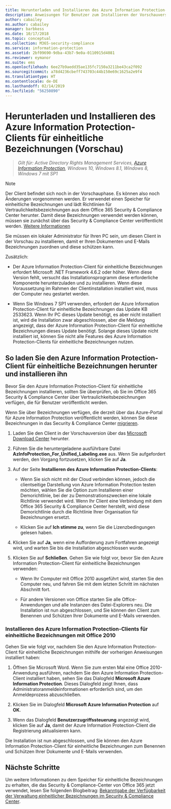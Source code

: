 ```yaml
---
title: Herunterladen und Installieren des Azure Information Protection-Clients für einheitliche Bezeichnungen (Vorschau)
description: Anweisungen für Benutzer zum Installieren der Vorschauversion des Azure Information Protection-Clients für einheitliche Bezeichnungen für Windows, damit diese ihre Dokumente und E-Mails klassifizieren und schützen können.
author: cabailey
ms.author: cabailey
manager: barbkess
ms.date: 10/17/2018
ms.topic: conceptual
ms.collection: M365-security-compliance
ms.service: information-protection
ms.assetid: 2bf09690-9dba-43b7-9e0a-0110915d4081
ms.reviewer: eymanor
ms.suite: ems
ms.openlocfilehash: 6ee27b9aedd35ae135fc7150a3211be43ca2f092
ms.sourcegitcommit: a78d4236cbeff743703c44b150e69c1625a2e9f4
ms.translationtype: HT
ms.contentlocale: de-DE
ms.lasthandoff: 02/14/2019
ms.locfileid: "56250890"
---
```

# <a name="download-and-install-the-azure-information-protection-unified-labeling-client-preview"></a>Herunterladen und Installieren des Azure Information Protection-Clients für einheitliche Bezeichnungen (Vorschau)

>*Gilt für: Active Directory Rights Management Services, [Azure Information Protection](https://azure.microsoft.com/pricing/details/information-protection), Windows 10, Windows 8.1, Windows 8, Windows 7 mit SP1*

> [!NOTE]
> Der Client befindet sich noch in der Vorschauphase. Es können also noch Änderungen vorgenommen werden. Er verwendet einen Speicher für einheitliche Bezeichnungen und lädt Richtlinien für Vertraulichkeitsbezeichnungen aus dem Office 365 Security & Compliance Center herunter. Damit diese Bezeichnungen verwendet werden können, müssen sie zunächst über das Security & Compliance Center veröffentlicht werden. [Weitere Informationen](https://techcommunity.microsoft.com/t5/Security-Privacy-and-Compliance/Announcing-the-availability-of-unified-labeling-management-in/ba-p/262492)

Sie müssen ein lokaler Administrator für Ihren PC sein, um diesen Client in der Vorschau zu installieren, damit er Ihren Dokumenten und E-Mails Bezeichnungen zuordnen und diese schützen kann.

Zusätzlich:

- Der Azure Information Protection-Client für einheitliche Bezeichnungen erfordert Microsoft .NET Framework 4.6.2 oder höher. Wenn diese Version fehlt, versucht das Installationsprogramm diese erforderliche Komponente herunterzuladen und zu installieren. Wenn diese Voraussetzung im Rahmen der Clientinstallation installiert wird, muss der Computer neu gestartet werden.

- Wenn Sie Windows 7 SP1 verwenden, erfordert der Azure Information Protection-Client für einheitliche Bezeichnungen das Update KB 2533623. Wenn Ihr PC dieses Update benötigt, es aber nicht installiert ist, wird die Installation zwar abgeschlossen, aber die Meldung angezeigt, dass der Azure Information Protection-Client für einheitliche Bezeichnungen dieses Update benötigt. Solange dieses Update nicht installiert ist, können Sie nicht alle Features des Azure Information Protection-Clients für einheitliche Bezeichnungen nutzen. 

## <a name="to-download-and-install-the-azure-information-protection-unified-labeling-client"></a>So laden Sie den Azure Information Protection-Client für einheitliche Bezeichnungen herunter und installieren ihn

Bevor Sie den Azure Information Protection-Client für einheitliche Bezeichnungen installieren, sollten Sie überprüfen, ob Sie im Office 365 Security & Compliance Center über Vertraulichkeitsbezeichnungen verfügen, die für Benutzer veröffentlicht werden. 

Wenn Sie über Bezeichnungen verfügen, die derzeit über das Azure-Portal für Azure Information Protection veröffentlicht werden, können Sie diese Bezeichnungen in das Security & Compliance Center [migrieren](../configure-policy-migrate-labels.md).

1. Laden Sie den Client in der Vorschauversion über das [Microsoft Download Center](https://www.microsoft.com/en-us/download/details.aspx?id=57440) herunter.

2. Führen Sie die heruntergeladene ausführbare Datei **AzInfoProtection_For_Unified_Labeling.exe** aus. Wenn Sie aufgefordert werden, den Vorgang fortzusetzen, klicken Sie auf **Ja**.    

3. Auf der Seite **Installieren des Azure Information Protection-Clients**:     
    - Wenn Sie sich nicht mit der Cloud verbinden können, jedoch die clientseitige Darstellung von Azure Information Protection testen möchten, wählen Sie die Option zum Installieren einer Demorichtlinie, bei der zu Demonstrationszwecken eine lokale Richtlinie verwendet wird. Wenn Ihr Client eine Verbindung mit dem Office 365 Security & Compliance Center herstellt, wird diese Demorichtlinie durch die Richtlinie Ihrer Organisation für Bezeichnungen ersetzt.

    - Klicken Sie auf **Ich stimme zu**, wenn Sie die Lizenzbedingungen gelesen haben.    

4. Klicken Sie auf **Ja**, wenn eine Aufforderung zum Fortfahren angezeigt wird, und warten Sie bis die Installation abgeschlossen wurde.    

6. Klicken Sie auf **Schließen**. Gehen Sie wie folgt vor, bevor Sie den Azure Information Protection-Client für einheitliche Bezeichnungen verwenden:    

    - Wenn Ihr Computer mit Office 2010 ausgeführt wird, starten Sie den Computer neu, und fahren Sie mit dem letzten Schritt im nächsten Abschnitt fort.    
        
    - Für andere Versionen von Office starten Sie alle Office-Anwendungen und alle Instanzen des Datei-Explorers neu. Die Installation ist nun abgeschlossen, und Sie können den Client zum Benennen und Schützen Ihrer Dokumente und E-Mails verwenden.    

### <a name="installing-the-azure-information-protection-unified-labeling-client-with-office-2010"></a>Installieren des Azure Information Protection-Clients für einheitliche Bezeichnungen mit Office 2010

Gehen Sie wie folgt vor, nachdem Sie den Azure Information Protection-Client für einheitliche Bezeichnungen mithilfe der vorherigen Anweisungen installiert haben:

1. Öffnen Sie Microsoft Word. Wenn Sie zum ersten Mal eine Office 2010-Anwendung ausführen, nachdem Sie den Azure Information Protection-Client installiert haben, sehen Sie das Dialogfeld **Microsoft Azure Information Protection**. Dieses Dialogfeld zeigt Ihnen, dass Administratoranmeldeinformationen erforderlich sind, um den Anmeldeprozess abzuschließen.

2. Klicken Sie im Dialogfeld **Microsoft Azure Information Protection** auf **OK**.

3. Wenn das Dialogfeld **Benutzerzugriffssteuerung** angezeigt wird, klicken Sie auf **Ja**, damit der Azure Information Protection-Client die Registrierung aktualisieren kann.

Die Installation ist nun abgeschlossen, und Sie können den Azure Information Protection-Client für einheitliche Bezeichnungen zum Benennen und Schützen Ihrer Dokumente und E-Mails verwenden.

## <a name="next-steps"></a>Nächste Schritte

Um weitere Informationen zu dem Speicher für einheitliche Bezeichnungen zu erhalten, die das Security & Compliance-Center von Office 365 jetzt verwendet, lesen Sie folgenden Blogbeitrag: [Bekanntgabe der Verfügbarkeit der Verwaltung einheitlicher Bezeichnungen im Security & Compliance Center](https://techcommunity.microsoft.com/t5/Security-Privacy-and-Compliance/Announcing-the-availability-of-unified-labeling-management-in/ba-p/262492).

